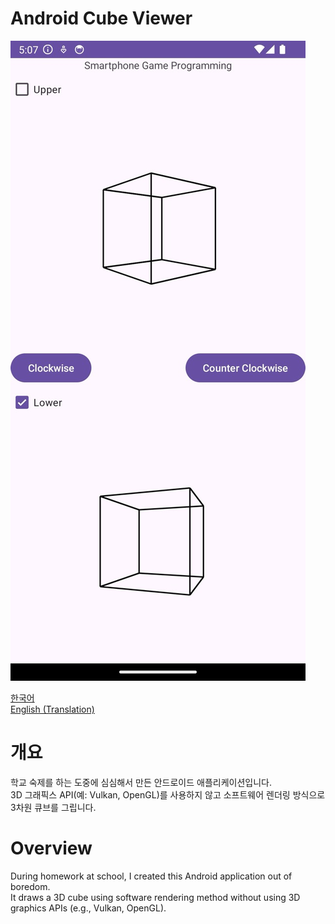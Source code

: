 # Android Cube Viewer

![preview.jpeg](/preview.jpeg)

[한국어](#개요) </br>
[English (Translation)](#overview)

# 개요
학교 숙제를 하는 도중에 심심해서 만든 안드로이드 애플리케이션입니다. </br>
3D 그래픽스 API(예: Vulkan, OpenGL)를 사용하지 않고 소프트웨어 렌더링 방식으로 3차원 큐브를 그립니다. </br>

# Overview 
During homework at school, I created this Android application out of boredom. </br>
It draws a 3D cube using software rendering method without using 3D graphics APIs (e.g., Vulkan, OpenGL). </br>
